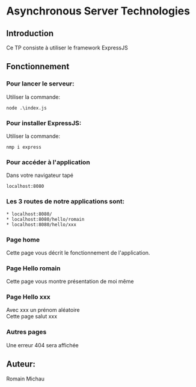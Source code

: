 

Asynchronous Server Technologies
================================


Introduction
------------
Ce TP consiste à utiliser le framework ExpressJS


Fonctionnement
--------------

### Pour lancer le serveur:  
Utiliser la commande:
```
node .\index.js
```

### Pour installer ExpressJS:
Utiliser la commande:  
```
nmp i express
```

### Pour accéder à l'application
Dans votre navigateur tapé
```
localhost:8080
```

### Les 3 routes de notre applications sont:  

```
* localhost:8080/
* localhost:8080/hello/romain
* localhost:8080/hello/xxx
```

### Page home  
Cette page vous décrit le fonctionnement de l'application.

### Page Hello romain  
Cette page vous montre présentation de moi même

### Page Hello xxx  
Avec xxx un prénom aléatoire  
Cette page salut xxx

### Autres pages
Une erreur 404 sera affichée

Auteur:
------
Romain Michau
